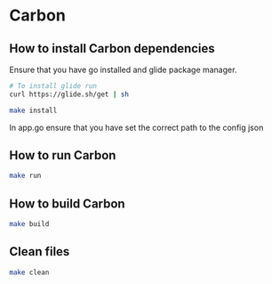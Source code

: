 # Carbon

## How to install Carbon dependencies

Ensure that you have go installed and glide package manager.

```bash
# To install glide run
curl https://glide.sh/get | sh
```

```bash
make install
```

In app.go ensure that you have set the correct path to the config json

## How to run Carbon

```bash
make run
```

## How to build Carbon

```bash
make build
```

## Clean files

```bash
make clean
```
